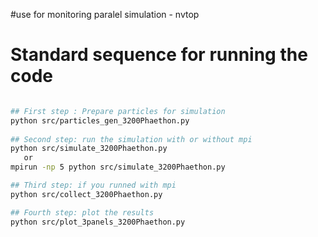 #use for monitoring paralel simulation - nvtop


# Standard sequence for running the code
```bash

## First step : Prepare particles for simulation 
python src/particles_gen_3200Phaethon.py
           
## Second step: run the simulation with or without mpi           
python src/simulate_3200Phaethon.py 
   or 
mpirun -np 5 python src/simulate_3200Phaethon.py

## Third step: if you runned with mpi   
python src/collect_3200Phaethon.py

## Fourth step: plot the results   
python src/plot_3panels_3200Phaethon.py


```

```
